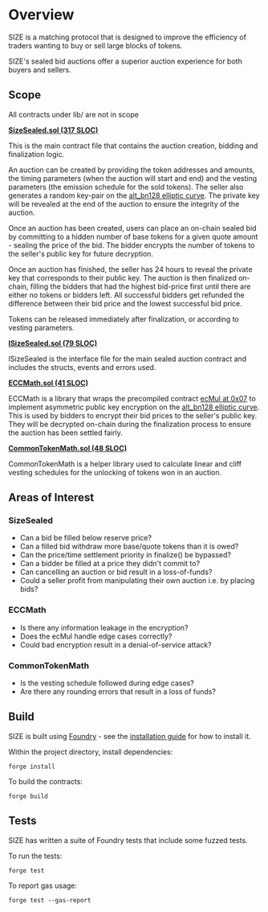 # Overview

SIZE is a matching protocol that is designed to improve the efficiency of traders wanting to buy or sell large blocks of tokens.

SIZE's sealed bid auctions offer a superior auction experience for both buyers and sellers.

## Scope
All contracts under lib/ are not in scope

[**SizeSealed.sol (317 SLOC)**](https://github.com/code-423n4/2022-11-size/blob/main/src/SizeSealed.sol)

This is the main contract file that contains the auction creation, bidding and finalization logic. 

An auction can be created by providing the token addresses and amounts, the timing parameters (when the auction will start and end) and the vesting parameters (the emission schedule for the sold tokens). The seller also generates a random key-pair on the [alt_bn128 elliptic curve](https://eips.ethereum.org/EIPS/eip-197). The private key will be revealed at the end of the auction to ensure the integrity of the auction. 

Once an auction has been created, users can place an on-chain sealed bid by committing to a hidden number of base tokens for a given quote amount - sealing the price of the bid. The bidder encrypts the number of tokens to the seller's public key for future decryption.

Once an auction has finished, the seller has 24 hours to reveal the private key that corresponds to their public key. The auction is then finalized on-chain, filling the bidders that had the highest bid-price first until there are either no tokens or bidders left. All successful bidders get refunded the difference between their bid price and the lowest successful bid price. 

Tokens can be released immediately after finalization, or according to vesting parameters. 

[**ISizeSealed.sol (79 SLOC)**](https://github.com/code-423n4/2022-11-size/blob/main/src/interfaces/ISizeSealed.sol)

ISizeSealed is the interface file for the main sealed auction contract and includes the structs, events and errors used.

[**ECCMath.sol (41 SLOC)**](https://github.com/code-423n4/2022-11-size/blob/main/src/utils/ECCMath.sol)

ECCMath is a library that wraps the precompiled contract [ecMul at 0x07](https://www.evm.codes/precompiled#0x07?fork=grayGlacier) to implement asymmetric public key encryption on the [alt_bn128 elliptic curve](https://eips.ethereum.org/EIPS/eip-197). This is used by bidders to encrypt their bid prices to the seller's public key. They will be decrypted on-chain during the finalization process to ensure the auction has been settled fairly. 

[**CommonTokenMath.sol (48 SLOC)**](https://github.com/code-423n4/2022-11-size/blob/main/src/utils/CommonTokenMath.sol)

CommonTokenMath is a helper library used to calculate linear and cliff vesting schedules for the unlocking of tokens won in an auction.

## Areas of Interest

### SizeSealed
- Can a bid be filled below reserve price?
- Can a filled bid withdraw more base/quote tokens than it is owed?
- Can the price/time settlement priority in finalize() be bypassed?
- Can a bidder be filled at a price they didn't commit to?
- Can cancelling an auction or bid result in a loss-of-funds?
- Could a seller profit from manipulating their own auction i.e. by placing bids? 

### ECCMath
- Is there any information leakage in the encryption?
- Does the ecMul handle edge cases correctly?
- Could bad encryption result in a denial-of-service attack? 

### CommonTokenMath
- Is the vesting schedule followed during edge cases?
- Are there any rounding errors that result in a loss of funds?

## Build

SIZE is built using [Foundry](https://github.com/foundry-rs/foundry) - see the [installation guide](https://github.com/foundry-rs/foundry#installation) for how to install it.

Within the project directory, install dependencies:
```
forge install
```

To build the contracts:
```
forge build
```

## Tests

SIZE has written a suite of Foundry tests that include some fuzzed tests. 

To run the tests:

```
forge test
```

To report gas usage:

```
forge test --gas-report 
```
